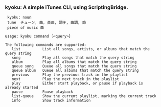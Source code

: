 ### kyoku: A simple iTunes CLI, using ScriptingBridge.

     kyoku: noun  
     tune  チューン, 曲, 楽曲, 調子, 曲調, 節  
     piece of music 曲


```
usage: kyoku command [<query>]

The following commands are supported:
   list          List all songs, artists, or albums that match the query string
   song          Play all songs that match the query string
   album         Play all albums that match the query string
   queue song    Queue all songs that match the query string
   queue album   Queue all albums that match the query string
   previous      Play the previous track in the playlist
   next          Play the next track in the playlist
   play          Either start playback, or pause if playback is already started
   pause         Pause playback
   list-queue    Show the current playlist, marking the current track
   info          Show track information
```
